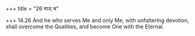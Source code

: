 +++
title = "26 माञ् च"

+++
14.26 And he who serves Me and only Me, with unfaltering devotion, shall
overcome the Qualities, and become One with the Eternal.
